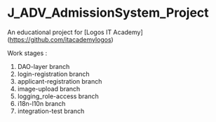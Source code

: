 # J_ADV_AdmissionSystem_Project
An educational project for [Logos IT Academy] (https://github.com/itacademylogos)

Work stages :
1) DAO-layer branch
2) login-registration branch
3) applicant-registration branch
4) image-upload branch
5) logging_role-access branch
6) i18n-l10n branch
7) integration-test branch

